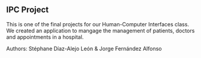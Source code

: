 ## IPC Project

This is one of the final projects for our Human-Computer Interfaces class. We created an application to mangage the management of patients, doctors and appointments in a hospital.


Authors: Stéphane Díaz-Alejo León & Jorge Fernández Alfonso